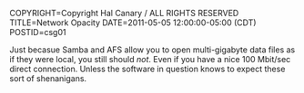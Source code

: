 COPYRIGHT=Copyright Hal Canary / ALL RIGHTS RESERVED
TITLE=Network Opacity
DATE=2011-05-05 12:00:00-05:00 (CDT)
POSTID=csg01

Just becasue Samba and AFS allow you to open multi-gigabyte data files
as if they were local, you still should *not*.  Even if you have a
nice 100 Mbit/sec direct connection.  Unless the software in question
knows to expect these sort of shenanigans.
